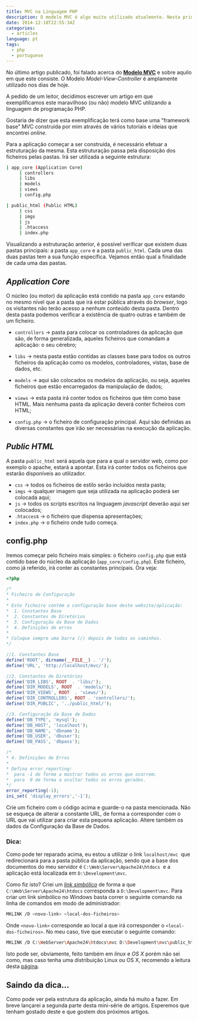 ```yaml
---
title: MVC na Linguagem PHP
description: O modelo MVC é algo muito utilizado atualmente. Nesta primeira parte iremos explicar a estrutura base de uma aplicação MVC e criar o ficheiro principal
date: 2014-12-18T22:55:34Z
categories:
  - articles
language: pt
tags:
  - php
  - portuguese
---
```


No último artigo publicado, foi falado acerca do [**Modelo MVC**](/2014/11/22/mvc-uma-breve-explicacao) e sobre aquilo em que este consiste. O Modelo _Model-View-Controller_ é amplamente utilizado nos dias de hoje.

<!--more-->

A pedido de um leitor, decidimos escrever um artigo em que exemplificamos este maravilhoso (ou não) modelo MVC utilizando a linguagem de programação PHP.

Gostaria de dizer que esta exemplificação terá como base uma "framework base" MVC construída por mim através de vários tutoriais e ideias que encontrei _online_.

Para a aplicação começar a ser construída, é necessário efetuar a estruturação da mesma. Esta estruturação passa pela disposição dos ficheiros pelas pastas. Irá ser utilizada a seguinte estrutura:

```bash
| app_core (Application Core)
     | controllers
     | libs
     | models
     | views
     | config.php

| public_html (Public HTML)
     | css
     | imgs
     | js
     | .htaccess
     | index.php
```

Visualizando a estruturação anterior, é possível verificar que existem duas pastas principais: a pasta `app_core` e a pasta `public_html`. Cada uma das duas pastas tem a sua função específica. Vejamos então qual a finalidade de cada uma das pastas.


## *Application Core*

O núcleo (ou motor) da aplicação está contido na pasta `app_core` estando no mesmo nível que a pasta que irá estar pública através do _browser_, logo os visitantes não terão acesso a nenhum conteúdo desta pasta. Dentro desta pasta podemos verificar a existência de quatro outras e também de um ficheiro.

  * `controllers` → pasta para colocar os controladores da aplicação que são, de forma generalizada, aqueles ficheiros que comandam a aplicação: o seu cérebro;

  * `libs` → nesta pasta estão contidas as classes base para todos os outros ficheiros da aplicação como os modelos, controladores, vistas, base de dados, etc.

  * `models` → aqui são colocados os modelos da aplicação, ou seja, aqueles ficheiros que estão encarregados da manipulação de dados;

  * `views` → esta pasta irá conter todos os ficheiros que têm como base HTML. Mais nenhuma pasta da aplicação deverá conter ficheiros com HTML;

  * `config.php` → o ficheiro de configuração principal. Aqui são definidas as diversas constantes que irão ser necessárias na execução da aplicação.

## *Public HTML*

A pasta `public_html` será aquela que para a qual o servidor web, como por exemplo o apache, estará a apontar. Esta irá conter todos os ficheiros que estarão disponíveis ao utilizador.

  * `css` → todos os ficheiros de estilo serão incluídos nesta pasta;
  * `imgs` → qualquer imagem que seja utilizada na aplicação poderá ser colocada aqui;
  * `js` → todos os scripts escritos na linguagem _javascript_ deverão aqui ser colocados;
  * `.htacces`s → o ficheiro que dispensa apresentações;
  * `index.php` → o ficheiro onde tudo começa.

## config.php

Iremos começar pelo ficheiro mais simples: o ficheiro `config.php` que está contido base do núcleo da aplicação (`app_core/config.php`). Este ficheiro, como já referido, irá conter as constantes principais. Ora veja:

```php
<?php

/*
* Ficheiro de Configuração
*
* Este ficheiro contém a configuração base deste website/aplicação:
*  1. Constantes Base
*  2. Constantes de Diretórios
*  3. Configuração da Base de Dados
*  4. Definições de erros
*
* Coloque sempre uma barra (/) depois de todos os caminhos.
*/

//1. Constantes Base
define('ROOT', dirname(__FILE__) . '/');
define('URL', 'http://localhost/mvc/');

//2. Constantes de Diretórios
define('DIR_LIBS', ROOT  . 'libs/');
define('DIR_MODELS', ROOT  . 'models/');
define('DIR_VIEWS', ROOT  . 'views/');
define('DIR_CONTROLLERS', ROOT . 'controllers/');
define('DIR_PUBLIC', '../public_html/');

//3. Configuração da Base de Dados
define('DB_TYPE', 'mysql');
define('DB_HOST', 'localhost');
define('DB_NAME', 'dbname');
define('DB_USER', 'dbuser');
define('DB_PASS', 'dbpass');

/*
* 4. Definições de Erros
*
* Defina error_reporting:
*  para -1 de forma a mostrar todos os erros que ocorrem;
*  para  0 de forma a ocultar todos os erros gerados.
*/
error_reporting(-1);
ini_set( 'display_errors','-1');
```

Crie um ficheiro com o código acima e guarde-o na pasta mencionada. Não se esqueça de alterar a constante URL, de forma a corresponder com o URL que vai utilizar para criar esta pequena aplicação. Altere também os dados da Configuração da Base de Dados.


### Dica:


Como pode ter reparado acima, eu estou a utilizar o link `localhost/mvc`  que redirecionará para a pasta pública da aplicação, sendo que a base dos documentos do meu servidor é `C:\Web\Server\Apache24\htdocs`  e a aplicação está localizada em `D:\Development\mvc`.

Como fiz isto? Criei um [*link simbólico*](http://en.wikipedia.org/wiki/Symbolic_link) de forma a que `C:\Web\Server\Apache24\htdocs` corresponda a `D:\Development\mvc`. Para criar um link simbólico no Windows basta correr o seguinte comando na linha de comandos em modo de administrador:

```bash
MKLINK /D <novo-link> <local-dos-ficheiros>
```

Onde `<novo-link>` corresponde ao local a que irá corresponder o `<local-dos-ficheiros>`. No meu caso, tive que executar o seguinte comando:

```bash
MKLINK /D C:\WebServer\Apache24\htdocs\mvc D:\Development\mvc\public_html
```

Isto pode ser, obviamente, feito também em _linux_ e _OS X_ porém não sei como, mas caso tenha uma distribuição Linux ou OS X, recomendo a leitura desta [página](http://apple.stackexchange.com/questions/115646/how-can-i-create-a-symbolic-link-in-terminal).

## Saindo da dica...

Como pode ver pela estrutura da aplicação, ainda há muito a fazer. Em breve lançarei a segunda parte desta mini-série de artigos. Esperemos que tenham gostado deste e que gostem dos próximos artigos.
